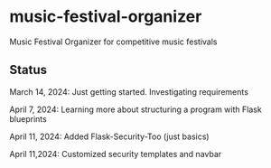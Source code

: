 # music-festival-organizer

Music Festival Organizer for competitive music festivals

## Status

March 14, 2024: Just getting started. Investigating requirements

April 7, 2024: Learning more about structuring a program with Flask blueprints

April 11, 2024: Added Flask-Security-Too (just basics)

April 11,2024: Customized security templates and navbar

